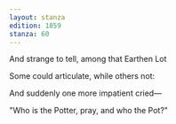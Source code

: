 ```yaml
---
layout: stanza
edition: 1859
stanza: 60
---
```


And strange to tell, among that Earthen Lot

Some could articulate, while others not:

⁠And suddenly one more impatient cried—

"Who is the Potter, pray, and who the Pot?"